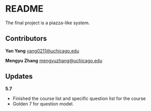 README
======

The final project is a piazza-like system.

Contributors
------------

**Yan Yang** yang0211@uchicago.edu

**Mengyu Zhang** mengyuzhang@uchicago.edu

Updates
-------

**5.7** 
- Finished the course list and specific question list for the course
- Golden 7 for question model. 

